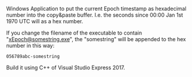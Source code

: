 Windows Application to put the current Epoch timestamp
as hexadecimal number into the copy&paste buffer.
I.e. the seconds since 00:00 Jan 1st 1970 UTC will as a hex number.

If you change the filename of the executable to contain "xEpoch@somestring.exe",
the "somestring" will be appended to the hex number in this way:

	056789abc-somestring

Build it using C++ of Visual Studio Express 2017.

